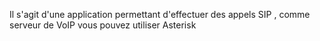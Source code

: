 Il s'agit d'une application permettant d'effectuer des appels SIP , comme serveur de VoIP vous pouvez utiliser Asterisk
